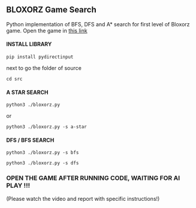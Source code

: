 ## BLOXORZ Game Search

Python implementation of BFS, DFS and A* search for first level of Bloxorz game.
Open the game in [this link](https://www.coolmathgames.com/0-bloxorz)
#### INSTALL LIBRARY
```
pip install pydirectinput 
```
next to go the folder of source
```
cd src
```
#### A STAR SEARCH

```
python3 ./bloxorz.py
```
or
```
python3 ./bloxorz.py -s a-star
```
#### DFS / BFS SEARCH
```
python3 ./bloxorz.py -s bfs
```
```
python3 ./bloxorz.py -s dfs
```
### OPEN THE GAME AFTER RUNNING CODE, WAITING FOR AI PLAY !!!
(Please watch the video and report with specific instructions!)
